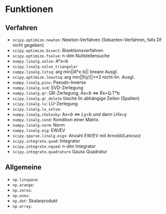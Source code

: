 # Funktionen

## Verfahren

- `scipy.optimize.newton`: Newton-Verfahren (Sekanten-Verfahren, falls Df nicht gegeben)
- `scipy.optimize.bisect`: Bisektionsverfahren
- `scipy.optimize.fsolve`: n-dim Nullstellensuche
- `numpy.linalg.solve`: A*x=b
- `scipy.linalg.solve_triangular`
- `numpy.linalg.lstsq`: arg min||A*x-b|| lineare Ausgl.
- `scipy.optimize.leastsq`: arg min||f(y)||**2 nicht-lin. Ausgl.
- `numpy.linalg.pinv`: Pseudo-Inverse
- `numpy.linalg.svd`: SVD-Zerlegung
- `numpy.linalg.qr`: QR-Zerlegung, A*x=b <=> R*x=Q.T*b
- `scipy.linalg.qr_delete` lösche lin abhängige Zeilen (Spalten)
- `scipy.linalg.lu`: LU-Zerlegung
- `scipy.linalg.lu_solve`: 
- `numpy.linalg.cholesky`: A*x=b <=> L*y=b und dann L*H*x=y
- `numpy.linalg.cond`: Kondition einer Matrix
- `numpy.linalg.norm`: Norm
- `numpy.linalg.eig`: EW/EV
- `scipy.sparse.linalg.eigs`: Anzahl EW/EV mit Arnoldi/Lancsoz
- `scipy.integrate.quad`: Integrator
- `scipy.integrate.nquad`: n-dim Integrator
- `scipy.integrate.quadrature` Gauss Quadratur

## Allgemeine

- `np.linspace`:
- `np.arange`:
- `np.zeros`:
- `np.ones`:
- `np.dot`: Skalarprodukt
- `np.array`: